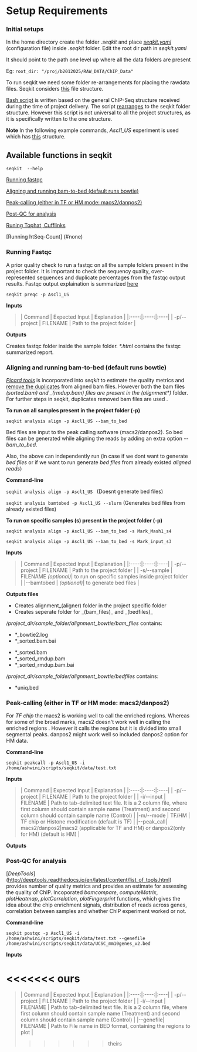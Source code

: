 # Setup Requirements

### Initial setups

In the home directory create the folder *.seqkit* and place [*seqkit.yaml*](https://github.com/ashwini06/seqkit/blob/master/data/seqkit.yaml) (configuration file) inside *.seqkit* folder. 
Edit the root dir path in *seqkit.yaml*

It should point to the path one level up where all the data folders are present

Eg:  `root_dir: "/proj/b2012025/RAW_DATA/ChIP_Data"`


To run seqkit we need some folder re-arrangements for placing the rawdata files. Seqkit considers [this](https://github.com/ashwini06/seqkit/blob/master/misc/Seqkit_project_dir.pdf) file structure. 

[Bash script](https://github.com/ashwini06/seqkit/blob/master/misc/arrange_data.sh) is written based on the general ChIP-Seq structure received during the time of project delivery. The script [rearranges](https://github.com/ashwini06/seqkit/blob/master/misc/SeqKit_projectdir_arrange.pdf) to the seqkit folder structure. However this script is not universal to all the project structures, as it is specifically written to the one structure. 

**Note**
In the following example commands,  _Ascl1_US_ experiment is used which has [this](https://github.com/ashwini06/seqkit/blob/master/misc/Ascl1_US_projectstructure.pdf) structure. 

## Available functions in seqkit
 
`seqkit  --help`

[Running fastqc](#preqc)

[Aligning and running bam-to-bed (default runs bowtie)](#align)

[Peak-calling (either in TF or HM mode: macs2/danpos2)](#Peak-call)

[Post-QC for analysis](#postqc)

[Runing Tophat, Cufflinks](#none)

[Running htSeq-Count] (#none)

<a name="preqc"></a>
### Running Fastqc 

A prior quality check to run a fastqc on all the sample folders present in the project folder. It is important to check the sequency quality, over-represented sequences and duplicate percentages from the fastqc output results.
Fastqc output explaination is summarized [here](http://www4.ncsu.edu/~rosswhet/BIT815/Overview/Week2/FastQC_details.pdf)

`seqkit preqc -p Ascl1_US`


**Inputs**

>| Command | Expected Input | Explanation |
|:----:|:----:|:----|
| -p/--project | FILENAME	| Path to the project folder |

**Outputs**

Creates fastqc folder inside the sample folder. _*.html_ contains the fastqc summarized report.



<a name="align"/></a>
### Aligning and running bam-to-bed (default runs bowtie)

[*Picard tools*](http://broadinstitute.github.io/picard/) is incorporated into _seqkit_ to estimate the quality metrics and [remove the duplicates](http://broadinstitute.github.io/picard/command-line-overview.html#MarkDuplicate) from aligned bam files.
However both the bam files _(*_sorted.bam)_ and _(*_rmdup.bam)_ files are present in the _(alignment_*)_ folder.
For further steps in seqkit, duplicates removed bam files are used .

**To run on all samples present in the project folder (-p)** 

`seqkit analysis align -p Ascl1_US --bam_to_bed`

Bed files are input to the peak calling software (macs2/danpos2).
So bed files can be generated while aligning the reads by adding an extra option *--bam_to_bed*.

Also, the above can independently run (in case if we dont want to generate *bed files* 
or if we want to run generate *bed files* from already existed *aligned reads*)

**Command-line**

`seqkit analysis align -p Ascl1_US ` (Doesnt generate bed files)

`seqkit analysis bamtobed -p Ascl1_US --slurm` (Generates bed files from already existed files)

**To run on specific samples (s) present in the project folder (-p)**

`seqkit analysis align -p Ascl1_US --bam_to_bed -s Mark_Mash1_s4`

`seqkit analysis align -p Ascl1_US --bam_to_bed -s Mark_input_s3`


**Inputs**

>| Command | Expected Input | Explanation |
|:----:|:----:|:----|
| -p/--project | FILENAME	| Path to the project folder |
| -s/--sample | FILENAME *(optional)*| to run on specific samples inside project folder |
|--bamtobed | *(optional)*|   to generate bed files |


**Outputs files**
<ul>
<li> Creates alignment_(aligner) folder in the project specific folder </li>
<li> Creates seperate folder for _(bam_files)_ and _(bedfiles)_</li>
</ul>

*/project_dir/sample_folder/alignment_bowtie/bam_files* contains:
+ *_bowtie2.log
+ *_sorted.bam.bai
- *_sorted.bam
- *_sorted_rmdup.bam
- *_sorted_rmdup.bam.bai

*/project_dir/sample_folder/alignment_bowtie/bedfiles* contains:
+ *uniq.bed



<a name="Peak-call"/></a>

### Peak-calling (either in TF or HM mode: macs2/danpos2)

For _TF chip_ the macs2 is working well to call the enriched regions.
Whereas for some of the broad marks, macs2 doesn't work well in calling the enriched regions .
However it calls the regions but it is divided into small segmental peaks.
danpos2 might work well so included danpos2 option for HM data.

**Command-line**

`seqkit peakcall -p Ascl1_US -i /home/ashwini/scripts/seqkit/data/test.txt`

**Inputs**

>| Command | Expected Input | Explanation |
|:----:|:----:|:----|
| -p/--project | FILENAME	| Path to the project folder |
| -i/--input | FILENAME | Path to tab-delimited text file. It is a 2 column file, where first column should contain sample name (Treatment) and second column should contain sample name (Control) |
|-m/--mode | TF/HM |  TF chip or Histone modification (default is TF) |
|--peak_call| macs2/danpos2|macs2 (applicable for TF and HM) or danpos2(only for HM) (default is HM) |

**Outputs**

<a name="postqc"/></a>
### Post-QC for analysis

[*DeepTools*] (http://deeptools.readthedocs.io/en/latest/content/list_of_tools.html) provides number of quality metrics and provides an estimate for assessing the quality of ChIP. Incoporated _bamcompare_, _computeMatrix_, _plotHeatmap_, _plotCorrelation_, _plotFingerprint_ functions, which gives the idea about the chip enrichment signals, distribution of reads across genes, correlation between samples and whether ChIP experiment worked or not. 

**Command-line**

`seqkit postqc -p Ascl1_US -i /home/ashwini/scripts/seqkit/data/test.txt --genefile /home/ashwini/scripts/seqkit/data/UCSC_mm10genes_v2.bed`

**Inputs**

<<<<<<< ours
=======
>| Command | Expected Input | Explanation |
|:----:|:----:|:----|
| -p/--project | FILENAME	| Path to the project folder |
| -i/--input | FILENAME | Path to tab-delimited text file. It is a 2 column file, where first column should contain sample name (Treatment) and second column should contain sample name (Control) |
|--genefile| FILENAME | Path to File name in BED format, containing the regions to plot |
>>>>>>> theirs
